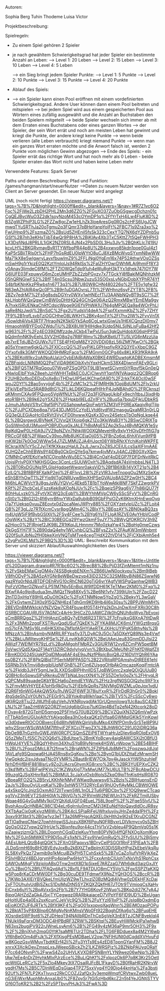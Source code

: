 Autoren:

Sophia Berg
Tuhin Thodeme
Luisa Victor

Projektbeschreibung:

Spielregeln:

- Zu einem Spiel gehören 2 Spieler 
- je nach gewähltem Schwierigkeitsgrad hat jeder Spieler ein bestimmte Anzahl an Leben:
   --> Level 1: 20 Leben
   --> Level 2: 15 Leben
   --> Level 3: 10 Leben
   --> Level 4: 5 Leben

   --> ein Sieg bringt jedem Spieler Punkte:
     --> Level 1: 5 Punkte
     --> Level 2: 10 Punkte
     --> Level 3: 15 Punkte
     --> Level 4: 20 Punkte





- Ablauf des Spiels: 
- --> ein Spieler kann einen Pool eröffnen mit einem vordefinierten Schwierigkeitsgrad. Andere User können dann einem Pool beitreten
und mitspielen
  --> bei jedem Spiel wird aus einem gespeicherten Pool aus Wörtern eines zufällig ausgewählt und die Anzahl an Buchstaben den beiden Spielern mitgeteilt
  --> beide Spieler wechseln sich immer ab mit dem Erraten eines Buchstabens oder eines ganzen Wortes
  --> der Spieler, der sein Wort errät und noch am meisten Leben hat gewinnt und kriegt die Punkte, der andere kriegt keine Punkte
  --> wenn beide verlieren (alle Leben verbraucht) kriegt niemand Punkte
  --> wenn man ein ganzes Wort erraten möchte und die Anwort falsch ist, werden 2 Punkte vom möglichen Gewinn abgezogen
  --> Ende des Spiels:
             - ein Spieler errät das richtige Wort und hat noch mehr als 0 Leben
             - beide Spieler erraten das Wort nicht und haben keine Leben mehr


Verwendete Features:
Spark Server



Paths und deren Beschreibung:
Pfad und Funktion: 
/games/hangman/start/neuerNutzer    -->Daten zu neuem Nutzer werden von Client an Server gesendet. Ein neuer Nutzer wird angelegt



UML (noch nicht fertig)
https://viewer.diagrams.net/?tags=%7B%7D&highlight=0000ff&edit=_blank&layers=1&nav=1#R7Z1vc6O2Foc%2FjWe2LzbDH2PHL2Mn3d6ZZG%2FGuXO37ZuObGSgwcgDchzn01cCgQEJBycWuO3Z2dk1soyNzoM453cOYmDP1q%2FfYrTxH4iLw4FluK8D%2B3ZgWZPhiP3LG%2FZZw8gcZw1eHLhZk3loeAresGg0ROs2cHFS6UgJCWmwqTYuSRThJa20oTgmu2q3FQmr37pBHpYanpYolFt%2FBC71s9Zra3xo%2FwUHnp9%2FszmaZO%2BsUd5ZHEniI5fsSk323cCexYTQ7NX6dYZDPnb5uGSf%2B7nh3eKHxTiibT4wQr9P8HA%2BjKIAv4Xb3TxC5KttZ7t5QeFWHPH3LX3DsfjNdJ8PRLIL1iGK2NZ0RSL6JN4x2PbSD0L3Hu3Jlv%2BQhKLlc7419UkcvLH%2BKGRvmayBvR1TYWfbqPR44p8U%2B4xxwvo85kdn1poe0Gul4z1KaP5rSBiiTRIs0t%2FHP7hGsRdEU0IpWYtO8uCJ8XzBMcWvpSYxmN8wWWMa71kX8e5wIgwryLavxfbuwImZ9%2FFLjNgj0YgEm16x74P52AthwVOsOZSsmSwH9g1rYkizE0Q2KztYmlolJs94RkISs%2FaIZHYOwrDWhMLAi9hmiFf8Y3y0Anay3IjmdeC6fM%2FTZIOWQeTdp91uh4eWuRgH3kTYx1dhek747IOY7WG6IUFE03FxpuwvG6mZceUMHPZbZ2zbPGyzv7x7TGckYj8fBaklMQNhhzkM05hQRNGiwFS2%2BfFT4n0Scsu3Nbw2uzuS3SO0xsLyNGbjDobXYPhR74YfS4bfbKNnKkzPRwbsfn67T3q3%2B7U80W8CHN480226q%2FTE5y1gfw32N63eAZhIAIR4wQc0P%2B9n1uDGAOvrsL7Tt%2FWHhnz6syFZYTB%2FB%2BZv7edrM7%2Fs5g8sdsDGYrv0WXy1wHNEcfTlJ3AANbNQyBT9sSC7%2FhkLHqbfWQxQgwCmBW0oDHtHQQ4GChQe06iAzQ2RmxMBwYEmEMa9gyA7hxkISRUENkaChRfCdsicWpge9GlEfVPhWA1U7Nj4gMPQEQa9a4WOrPhLlsaRe8NzJwdj%2BnSdC%2Fgx2UYudsVI4deA%2FspfXxmmKbZ%2Fy7ZHY7F9%2B1rqfLsvbTziOGCHheO8LWKH%2BKv4onTjt%2FI7hx2lW%2FvyVn1XJ5owIdt4iVs43RTF7HraoiN2K5klGYkSAo6CgLwtxiGiwUs1H6XCQnzDI0mv7HmaoohWBYFDo0ZWduTiU%2BX8UW1HllHdke3UdpSNjLSjlNLisFuBa42Hf2w963%2Fr%2Fz4EO39iDMfzzdeJjCkb4TwPxU5un3gkQuHdobXG6qHPPSEbQdmfmNK9yEehLSVV2HO8q2g7R8FWmv%2BsKBptUTTU5LVG6nMzzUiaab7xrETdjJBZrGUWx7UTTSE4FH0qM8ZY20VDDi08zL56jZMf7KwCt%2BGka05xYnwmw6gkQJ%2FXICccQG%2FuyPiKLGPHxpfjyRX2Q3YEyXbpC9GZOYxofx8k3GMYWKOQD9HMRzFacp%2FMGnm0GCPg46x8KLKR3fKRA9rAx%2BEKoWIkv2oAINoAUaUrOybElAjBjAWaX0BKE4WRDuwtgKADBEXmsmMQZBFqjdcLNlNIM0Q2PeTViDA96KOibXyhjYqxHCkmS38X4DjwnnFAEy9GLria%2BlFQ5TM7RqGpou07WvpPZSgOPDjT9LIB1wwtSCjymt0iYRqyf5kGn0eQyNwIoEIbFYokZ8eehJzHWHHTeBkEC0JCjCIwvhY1qnfjN1VAiagiz2QCBRop6F2UHB2pfboDEDoDoXeBciTHDwUIP5eUKChw0A9D%2F2rkkTK4OcI0wSFwoJ2DYf%2Bao5yyyjjgF4b%2FZzMC1x2%2FlMRH9k1GpjjBdUM%2FIv2rkU2FkiVEePbiSz5RAB9d8tG%2FLikLD6KQlpeafHlHrP4JqNBAhdO%2FRCknszIqKMnmCXAv9FPQuyo5VgWfNUt%2FoI72q3FlGNagUkibFx9ech1tbsJ3ixdHbetoR1BH%2B9k62gY5XZ6%2FHpkbI9ELdZn1FV%2Buq5a7bquDFjkUDbkRSzJmuhJAdgVS1tvC9af5lPj7VGSahpwAeQioFwbY5ZM3VFP0REaXaqjyRglTjlpC%2FJJPCXDbp8qa7VG43DJM05CzYoELVtd6tvdfW2masguQxaMR3n0rLQGQ3eQLEGiAoHcl0zRVt3VyCFD0hvwwXQsKx3Dvv24SetcsTbOpNgLkqe446L%2BQsrgwgUBVNeK7ClVxQX1Xoip6gkZ1Zo3KkjWqB3Y%2BSwCDRlXTqGoSlWm0dU3MuonPOBPJDuqGkJALE7hBqMgESZAp2k5uJ4ByMQKW1eSyRqlKdQwP0LH0A9J7VZ9pNZVn7NhkjWO0XQMeveHRv9xlyYHOjvDfH1fiG7gPRCcGF6B%2FWapCv39xoJMb8UKCEjaOjj05%2FBnZo6qL6hhXVun9ifPBmKW2bI7k0OqOWWw54J7jZLMMUZJA4HJqct08YWbRNrXYchiKohWKPFERCkraiXNTcY5cZJyiTKfKXkaxzHaULZsJLJwrxZoZ8SJCEiULcsSaXlFImAAEXUHQZeChhEBWs9Y4iDBg0CkGnQYeSg7kmw4jvMVxJj4ACJ2B0GXyXQmCfMNhCgKfEKoYwN1COjnoMvWu5EC%2BI4CnOaY4oDEGP7FDFDrNvitRkCUpjsIPrlvP0XYNKHSGQpc3CqnLcSUUWOxIt%2BAqdsdA74sVmbbsLN4TL3j%2BT0RxDGUNg1PLGlpHgdqetWwqnr0aksViD%2Bf1B6XBi14VXT21q%2B4EzlLQ%2Bf8BP8FXaIkP2eji%2F4FlvyL28l%2FzVIR3JveTnopgOu2MXzSeXweShSBYhOwT1%2FYjp9jlTgGNRUywBlmXHPSeGVAUo8ASZP2w0H%2BC4Mi6hLACWVcY9J8gsJqWJYQVyC4Ekd5TB1bTYoWwAtkl8NF7SkFZ2wgrkPVKRf%2FZhcbCeLjFszsKek8sKOpNJUv%2Fc%2Bqejz5P9ag6V77h86iQU77f80hHuLvzk0%2FytVXCWQ3cEqb1%2BWYhhMVpCW6ySScSFyV%2BCnRGnSt0z%2BtG2I2r4fi6ynrBfnvYWxDa9ubjbB09GbFPsiOZvK6KtmXHnEwqOyqi7a7YUeksp0vuuZ8Eovtx0d2pcaNwiJWPry885%2FOXYzetvlpUZc%2FLoit4QB%2F3gLJz7RTtXcmCvsr8pgQMm4C%2BlxY%2BEgzAY%2BN0kaBQ3zsm4UgW5jF9fBybGSIXlj%2FSy4FCee%2BYg6YsTFLlgA1RZVE0AyYHbVCodPiOqWjKx%2BzY%2BIC30BEGCq29YwzGkmF5yJY7%2BWyQfOKRCIV3h9Za2Hjoc0%2FIRnjef2JK98LZR1tKqiJLHmnmr7Mo0zkaYw4%2BqHg0meCzwsOkGgSYH71F%2B90daQ4ehy1WCvhbCQ%2BFysZ2x%2FAuKW3mlWnbmtQ20fSuXJbNu2fH0bkeXjnVNQTsMTve4cegTHdX2ZtVD14%2FjCXbjAmh5e4x2vgPxOXLMd%2F9BQ%3D%3D
UML: Beschreibt Kommunikation mit dem Server und skizziert Ablauf/Auswahlmöglichkeiten des Users

https://viewer.diagrams.net/?tags=%7B%7D&highlight=0000ff&edit=_blank&layers=1&nav=1&title=Untitled%20Diagram.drawio#R7R1bc6O2%2BrecB8%2BcPjjD3fZjnMtemt1mNz1nu%2FvSkbEMajCigOM4v74SSBgkgbENXm%2B66UwN0ockvpu%2Bm9iBebV8fhODyP%2BA5zAYGNr8eWBeDwzyp43ID23Z5C32SM8bvBjN86ZSwwN6gazRYq0rNIdJBTDFOEhRVG10cRhCN620gTjG6yrYAgfVWSPgQanhwQWB3PoFzVOfterOZNvxFiLP51M7Nlv5EnBoLW9IfDDH61KTeTMwr2KM0%2Fxq%2BXwFA4o9jpj8udua3mJlMQzTNg88Xy5%2Be6Nt1vfv7399iUIn%2FZpcD222tnTD3xjHqY89HILgDuOItOkDc%2FoXTNMNow5YpZg0%2BekyYL3wGaV%2FkGvtwmZ3X0s915QZNH6z4TdhGm9KD9Hb4il6s30su%2BPPJWmMH%2BEVDnBMWkIckiVNZVQw7CR4Fbuw4f05T4HYg2kDnJnDwXmFXRii30C8hGSRBCCGAUjRU5V7AGNCr4ArHr3HiCzZ0JjAWCZjlk0hQNUh8oWyp7bEvoxjsCmBRRQgqZ%2FHHAnzjCq8Qy7yEfld6R23TRl%2F7cFruikxG8XnA7tltDwR%2Fx3NMn2zgqFXSTRuyQqdUSuf7QkEK%2FYKA8MJCK6mUYWGzt8rqsGmS7IcFA7MSy16Lm6HKSXhpZM1pfA5HYIAeRTKJXiHcUYIPgK58thvNs%2BMNzzA%2BInAsmbyNjMRlLRFYpsfiy37LDyAC9J5Oc7a5DXeYQ89Ns3e4VwfV%2BkLjJMIItevoKHPSe%2FJLnviKb8Q0W%2BeUtAejJeu83GnmDDJIsi22AWizF7WEfMYR79zLd%2BoAMgohFMbRZv3GlUR1W12vy6ZCmPW5petBM2oVwcVQd5Xag2F1ApYI3ZIRC9dvIyIyqVvn%2BtXbuCMeUNh2FhKfDWqjfZIlFBmKDDG245UqkPDqlDMqg6AF4sE9qJNzfPRplcBoiQ8J216DVIYQhR6YAaps0B2YJ%2F8PkQIBidTP5erhM9PPA5D%2B22VRitqRP0AmshyDtREE61ehI5SRNb3VkTmvjj8dygiblUqNFGhB%2FCjn6ZUsggOHbAkOmcazpKoqiFmtcIAw%2Fkldb3JHY5gmLlw3LXXDSoBIPHhnIlDSTJqBWGnrc2xqleQOjQUUuB0Q0BHc6oSpwuSlPsRknkuDWTbNaLbsctXN4%2FS5ZOe1o0qZk%2FHryqLRvQPCMs89suadeGKbYBCHa6oZemdEYfjWJ%2FHz3rgfN0SGOlQzhc9XF1rx%2FmyMtVHlYEE47pH5rRkDju%2FiEbfkQpRs7SNVMgDWZMLu0pJqx1vdUZQR6Ft6nWIG4AkQW5Xu1hJWG2F6WF3I78iuYxxR%2FIrDdR3hGr0%2Bokl4tgSdeShZoY0UN%2FEGr9%2BYok4tg8llkh1aaC%2BiTV5%2FcSScCy6wodKljRQz8Tiu22JWJfhEgbzVehJVKNRoyqdlAk1GrUQmniIowg1Uc8auSC4ZB1LNJ%2FTaaZrH6WQ2ORZFmUdg6ibGIcp7luKGIej4BdTq2eN42Ktcork28oDFOvay4r872GTpHD5qmgg2P5FHvG70UB2D9%2BCVZQuiXN3ZQ6mVwPzknTTbAb5mUGUxjAlfcYtjAlxgoBea3hOo4xaQKz0Vfqa6GWMqlGKIk5YjnKpwlyi3d0dweRIOCOOBxercE6d8ltyN6WkQinVs8uMko4XINfPOm9vSrSTel8P9Uwhv2SrorrWScWtA5M7IfthyiF2FXCcj7FwoZX%2BJhW6OC291J02iDRQ36aDbOe9B7nGzHIvGWEJtWj0RCPCSQmSZEiP6TWYraHrJzDIev6iqROIqExOV6Q5zZMpTLfS5C7tj2OQ6d%2BdUtpe%2BmKYoBcwy4aigRAWCSXj2tOBfU3HWqU4YVE%2BQdYHhjm34XhuSYqB9IyNmek4HSWLnWpow%2BE54BIHF%2BU%2FqozDMcL87t2fmw%2BrjaWN%2FZtPb6Jb8MH%2FpqzwqJdlJql1AVLafg9SQqowa6HJA45Rns8xGgKpu%2Bq%2BynG1bUDtZttaEzMrwmSHVwGpkdc2jsvJdyaaTNc0YVMR%2Baut8rIEW7Ctk7pv4kJasckYtW5hzuhIeFNrhDfHjfBHF8818lsrLy9Zo2UAcrsGhymXG8rxro%2BC%2BR3YUEPXvCZK2n3kd1Mfx%2BiFwIPKVs2C1KZWgXigT7IxMwUM77kU6ULTB%2FBcAbwDCU99uzgIQJSgXHnrRa5%2BitMUL3cJaXvlOxb9lolsSZkqO9jpTfnKjstHsIR0870yBpeaRFO2Q%2B5rvLKKhNrNMyFWKwq9uwwsy6%2Bzls%2BllHupnsEnD2aJs%2BouOyULvqKal%2By3xhW517f32RYcEaV9hUOyfIAyMkLCBWtIOWEa4xSkpQ1cJnizSOxmA072llTvwn5WL1nOL2Tu6iPBDCbv%2F1OQ9wwCTcaqsg1VyZ3h9EVT2SdiHi0IA%2BjVG7s%2FRVmWi2NEWUn3%2FkRZTmjIUSbyWqae46G4vGuMMv1kiiOYQhXdUjGF04EueL758L9oeP%2F%2Fqe55lvfJ%2BvphAouQcHNBAC98C1D4eLr6gIrnlu0mzCM2j3KEuNdYdoQaydldOcJR8svXXTbAaCjx0qKxiyzM8Wu%2BK4cLSPiaRjFeUWhxIuyjivJHnZe4da1PH%2Fz3oxv93f3bt3%2BGw1vz3eTT3a26MPHgcAQXEL0kHlth2e9I2sE1XruDCGNZdtTIOa9wqCNwj27owhhtgwjSSJozuXBKf6PquN0FRBvxrLDlVkmycv0s5ZBHQpOsOl227vqw2Q1HrUe%2Bixnfeu9or44csThV1xV2vbIeu4P9QbmVq05s1KsjZaajwzjzmQi%2BlLDoqmhCGqjDzIeKuvYhm80PVN0i4ffQFNXOgXomlKogMy%2F0Jn5MWKEYP9Dj5oJFs1ixN%2Fsv9VwGmRuQ%2FfySUU%2BjSmy4AEsUbHLQtzB4gtQGK%2FXnOSPaqxvs1BDryCelPSGOl1RnF31PIEaA%2FBJLDqSrmH69oBHOBVEdyJoxBu2kBXtZTwBplmXI3Dj5SRxHPgjZkEbeVjksRu5L58XyPkQz72wmjb9q1kMcujBZkPH5TCxhSxk5%2B7xCaZo1jufVhRVjkXeZPSIyHB0zV4BDJgrynHPo4piwPw6HqY%2FcxxAmbCIUohTxNxVhS1RphCsxSAWOuMAgFV9zjpIoABsOTnw2mtX8D1pSjxeE7ARZzaG7Wh6dkd3aizGxJIYCu%2BpjO%2BfU7FAQvdAd%2BxflLF9ATDUO8mCY5Vg%2FgxSSPZfaKXQw5Pop8rKaCDrMW0DF%2Bg30cuDE9TFdmwfX9NsZYQH3OS%2BccR%2BL7IKWp3AXIEiYBVQkeLfmUIizWZ9wTLhvzlZ0BzMQdl4jVhw0zDEkHFXcDaj2xFTOUhulvUdBjSZkcS1DslMsDtN5SYZKQXZQkfH67JTOtr9TVmioqCsXaHyEiCnxb6uYi%2BqAVxxSn2Fb%2B7Y7YHG6KovF2IWuq%2BKq2di27K7yA4J8jpqOAHZdZaGk4J5xjTYCegwqz0RARbkaiaceD7VPpYF6FlD9UD%2BxUganpHoltlUEp4a0Es2sxKcunCJeVVc9Q%2B%2FuYYzI61IxP%2FJsIq8bOxdmEgpEioKOfZlJF6JRTk%2BfX9KF4%2FqO01xxopvqXagWnn%2BEjMOzaoPOPu%2BklAT5yP8XBInp6OMgNyNnKMnsVWo0Ft922BqghDfAq6q%2BFuqEHEXOsrdieSWF9ot6%2FJDHeqT94NAIlbRDnThCpSgVeX3nE8TzJCNFBvekIqI4TNUkIj9aFqrxDM3ODC4HPBdRF3ZRW%2BSKtqI%2BEuyHiWMckIPa1whwBN63xs2bugjPV922rJWneLsyAm6%2B%2FG49v4zM36aP9mr5OH3%2F9x%2F%2BnjXlyh2mqG0YtK1saMf6TUr2TDha%2FLTG6FBDduex8a4M2Yl6wbVf6hBe0Om4dFrJk%2FXfXjsgPEsMDBaeLV2ow7NFIHUNt0dCqddXVHvuFdw8KGpzGsvWMuyTbdtKErf42li%2Fu3YtTs9Es4zED8TppnGYanFM%2B8J2xnrxX3XcIkDevZmspLxsJWeepSBickZh21LKZWRSPiz%2BZNjbPAUyqORaYP7cc64ONvnPi%2FwwS4Zo2UHVLKVXD8PSNBmYLYN9wez06wNip%2B7ktAw7eEe4nDrZIHyhkMIxPJrzEce%2BuLiQhKf%2FxIpozOk6P7q8K3Kr25OetIqcWtlGLeRCz%2F5xZIo4Mkey3tX7OsaiRJFcBL1FkayD%2B0fRaHR2KNrvWyqdH7Ms%2B5C7DlnWEqDsGjap4TPZ7SxxVyq4YO9Djo44knHa%2Fa3bsti92Uf%2FN7LP2KxTIvuyz2RkCCOZJ2afQx3y3empWmqfCRVtwxZwb08ueLnG3iEiWxrMuphMnAnxaUb0%2F8ZpySr7tGi5zHbd6kcZ2n5t4YeJGNtjSTYVGf6OToKR2%2B2%2Fz5PTbvvPHJk3%2FwA%3D
